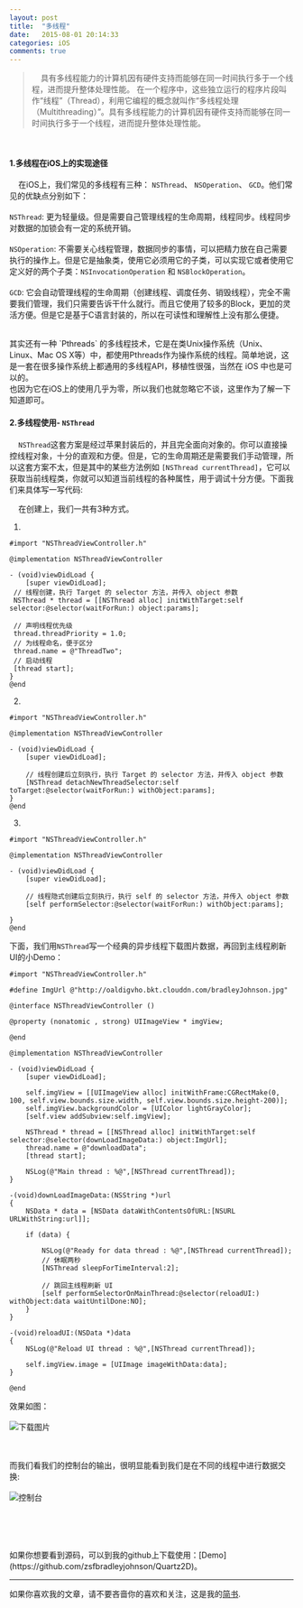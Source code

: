 ```yaml
---
layout: post
title:  "多线程"
date:   2015-08-01 20:14:33
categories: iOS
comments: true
---
```

> &nbsp;&nbsp;&nbsp;&nbsp;具有多线程能力的计算机因有硬件支持而能够在同一时间执行多于一个线程，进而提升整体处理性能。 在一个程序中，这些独立运行的程序片段叫作“线程”（Thread），利用它编程的概念就叫作“多线程处理（Multithreading）”。具有多线程能力的计算机因有硬件支持而能够在同一时间执行多于一个线程，进而提升整体处理性能。

<br>

#### 1.多线程在iOS上的实现途径
&nbsp;&nbsp;&nbsp;&nbsp;在iOS上，我们常见的多线程有三种： `NSThread`、 `NSOperation`、 `GCD`。他们常见的优缺点分别如下：
<br>
<br>
`NSThread`: 更为轻量级。但是需要自己管理线程的生命周期，线程同步。线程同步对数据的加锁会有一定的系统开销。
<br><br>
`NSOperation`: 不需要关心线程管理，数据同步的事情，可以把精力放在自己需要执行的操作上。但是它是抽象类，使用它必须用它的子类，可以实现它或者使用它定义好的两个子类：`NSInvocationOperation` 和 `NSBlockOperation`。
<br><br>
`GCD`: 它会自动管理线程的生命周期（创建线程、调度任务、销毁线程），完全不需要我们管理，我们只需要告诉干什么就行。而且它使用了较多的Block，更加的灵活方便。但是它是基于C语言封装的，所以在可读性和理解性上没有那么便捷。

<br>
其实还有一种 `Pthreads` 的多线程技术，它是在类Unix操作系统（Unix、Linux、Mac OS X等）中，都使用Pthreads作为操作系统的线程。简单地说，这是一套在很多操作系统上都通用的多线程API，移植性很强，当然在 iOS 中也是可以的。
<br>
也因为它在iOS上的使用几乎为零，所以我们也就忽略它不谈，这里作为了解一下知道即可。

<br>

#### 2.多线程使用- `NSThread`
&nbsp;&nbsp;&nbsp;&nbsp;`NSThread`这套方案是经过苹果封装后的，并且完全面向对象的。你可以直接操控线程对象，十分的直观和方便。但是，它的生命周期还是需要我们手动管理，所以这套方案不太，但是其中的某些方法例如 `[NSThread currentThread]`，它可以获取当前线程类，你就可以知道当前线程的各种属性，用于调试十分方便。下面我们来具体写一写代码:<br>

&nbsp;&nbsp;&nbsp;&nbsp;在创建上，我们一共有3种方式。

1.

	#import "NSThreadViewController.h"
	
	@implementation NSThreadViewController

	- (void)viewDidLoad {
    	[super viewDidLoad];
     // 线程创建，执行 Target 的 selector 方法，并传入 object 参数
     NSThread * thread = [[NSThread alloc] initWithTarget:self selector:@selector(waitForRun:) object:params];
    	
     // 声明线程优先级
     thread.threadPriority = 1.0;
     // 为线程命名，便于区分
     thread.name = @"ThreadTwo";
     // 启动线程
     [thread start];
	}
	@end

2.

	#import "NSThreadViewController.h"
	
	@implementation NSThreadViewController

	- (void)viewDidLoad {
    	[super viewDidLoad];
    	
    	// 线程创建后立刻执行，执行 Target 的 selector 方法，并传入 object 参数
    	[NSThread detachNewThreadSelector:self toTarget:@selector(waitForRun:) withObject:params];
	}
	@end

3.

	#import "NSThreadViewController.h"
	
	@implementation NSThreadViewController

	- (void)viewDidLoad {
    	[super viewDidLoad];
    	
    	// 线程隐式创建后立刻执行，执行 self 的 selector 方法，并传入 object 参数
    	[self performSelector:@selector(waitForRun:) withObject:params];

	}
	@end


下面，我们用`NSThread`写一个经典的异步线程下载图片数据，再回到主线程刷新UI的小Demo：

	#import "NSThreadViewController.h"
	
	#define ImgUrl @"http://oaldigvho.bkt.clouddn.com/bradleyJohnson.jpg"
	
	@interface NSThreadViewController ()

	@property (nonatomic , strong) UIImageView * imgView;

	@end
	
	@implementation NSThreadViewController

	- (void)viewDidLoad {
    	[super viewDidLoad];
    	
    	self.imgView = [[UIImageView alloc] initWithFrame:CGRectMake(0, 100, self.view.bounds.size.width, self.view.bounds.size.height-200)];
    	self.imgView.backgroundColor = [UIColor lightGrayColor];
    	[self.view addSubview:self.imgView];
    
    	NSThread * thread = [[NSThread alloc] initWithTarget:self selector:@selector(downLoadImageData:) object:ImgUrl];
    	thread.name = @"downloadData";
    	[thread start];
    	
    	NSLog(@"Main thread : %@",[NSThread currentThread]);
	}

	-(void)downLoadImageData:(NSString *)url
	{
    	NSData * data = [NSData dataWithContentsOfURL:[NSURL URLWithString:url]];
    
    	if (data) {
    		
        	NSLog(@"Ready for data thread : %@",[NSThread currentThread]);
        	// 休眠两秒
        	[NSThread sleepForTimeInterval:2];
        	
        	// 跳回主线程刷新 UI
        	[self performSelectorOnMainThread:@selector(reloadUI:) withObject:data waitUntilDone:NO];
    	}
	}

	-(void)reloadUI:(NSData *)data
	{
		NSLog(@"Reload UI thread : %@",[NSThread currentThread]);
		    
    	self.imgView.image = [UIImage imageWithData:data];
	}
	
	@end

效果如图：
<br><br>
![下载图片](http://oaldigvho.bkt.clouddn.com/2.1-g.gif)

<br><br>
而我们看我们的控制台的输出，很明显能看到我们是在不同的线程中进行数据交换:
<br><br>
![控制台](http://oaldigvho.bkt.clouddn.com/2.1.png)

















<br>
<br>
<br>
<br>
如果你想要看到源码，可以到我的github上下载使用：[Demo](https://github.com/zsfbradleyjohnson/Quartz2D)。

***

如果你喜欢我的文章，请不要吝啬你的喜欢和关注，这是我的[简书](http://www.jianshu.com/users/91577acf333a/latest_articles).